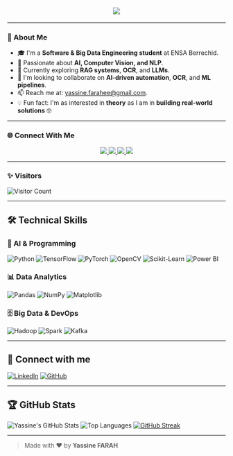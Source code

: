 <h1 align="center">
  <img src="https://readme-typing-svg.herokuapp.com/?font=Pacifico&size=40&color=1E90FF&center=true&vCenter=true&width=800&height=70&lines=Hi+there+👋;I'm+Yassine+FARAH+🤖;AI+%26+Big+Data+Engineer+Student+💻;Welcome+to+my+GitHub+Profile+🚀" />
</h1>

---

### 🧠 About Me

- 🎓 I'm a **Software & Big Data Engineering student** at ENSA Berrechid.  
- 🤖 Passionate about **AI, Computer Vision, and NLP**.  
- 🧪 Currently exploring **RAG systems**, **OCR**, and **LLMs**.  
- 👯 I'm looking to collaborate on **AI-driven automation**, **OCR**, and **ML pipelines**.  
- 📫 Reach me at: [yassine.farahee@gmail.com](mailto:yassine.farahee@gmail.com).  
- 💡 Fun fact: I'm as interested in **theory** as I am in **building real-world solutions** 🤓

---

### 🌐 Connect With Me

<p align="center">
  <a href="https://www.linkedin.com/in/farah-yassine/" target="_blank">
    <img src="https://img.shields.io/badge/LinkedIn-1E90FF?style=for-the-badge&logo=linkedin&logoColor=white" />
  </a>
  <a href="mailto:yassine.farahee@gmail.com" target="_blank">
    <img src="https://img.shields.io/badge/Gmail-FFFFFF?style=for-the-badge&logo=gmail&logoColor=1E90FF" />
  </a>
  <a href="https://fyassine01.github.io/yassine_portfolio.github.io/" target="_blank">
    <img src="https://img.shields.io/badge/GitHub-1E90FF?style=for-the-badge&logo=github&logoColor=white" />
  </a>
  <a href="https://www.kaggle.com/yassinefarah" target="_blank">
    <img src="https://img.shields.io/badge/Kaggle-FFFFFF?style=for-the-badge&logo=kaggle&logoColor=1E90FF" />
  </a>

</p>



---

### ✨ Visitors  
![Visitor Count](https://komarev.com/ghpvc/?username=fyassine01&label=Profile+Views&color=1E90FF&style=flat)

---

## 🛠️ Technical Skills

### 📌 AI & Programming
![Python](https://img.shields.io/badge/-Python-3776AB?style=flat&logo=python&logoColor=white)
![TensorFlow](https://img.shields.io/badge/-TensorFlow-FF6F00?style=flat&logo=tensorflow&logoColor=white)
![PyTorch](https://img.shields.io/badge/-PyTorch-EE4C2C?style=flat&logo=pytorch&logoColor=white)
![OpenCV](https://img.shields.io/badge/-OpenCV-5C3EE8?style=flat&logo=opencv&logoColor=white)
![Scikit-Learn](https://img.shields.io/badge/-Scikit--Learn-F7931E?style=flat&logo=scikit-learn&logoColor=white)
![Power BI](https://img.shields.io/badge/-Power%20BI-F2C811?style=flat&logo=powerbi&logoColor=black)

### 📊 Data Analytics
![Pandas](https://img.shields.io/badge/-Pandas-150458?style=flat&logo=pandas)
![NumPy](https://img.shields.io/badge/-NumPy-013243?style=flat&logo=numpy)
![Matplotlib](https://img.shields.io/badge/-Matplotlib-11557C?style=flat)

### 🗄️ Big Data & DevOps
![Hadoop](https://img.shields.io/badge/-Hadoop-66CCFF?style=flat&logo=apachehadoop)
![Spark](https://img.shields.io/badge/-Spark-F17A2B?style=flat&logo=apachespark)
![Kafka](https://img.shields.io/badge/-Kafka-231F20?style=flat&logo=apachekafka)

---

## 🔗 Connect with me

[![LinkedIn](https://img.shields.io/badge/-LinkedIn-blue?style=flat&logo=linkedin)](https://www.linkedin.com/in/farah-yassine)
[![GitHub](https://img.shields.io/badge/-GitHub-181717?style=flat&logo=github)](https://github.com/fyassine01)

---

## 🏆 GitHub Stats

![Yassine's GitHub Stats](https://github-readme-stats.vercel.app/api?username=fyassine01&show_icons=true&theme=tokyonight)
![Top Languages](https://github-readme-stats.vercel.app/api/top-langs/?username=fyassine01&layout=compact&theme=tokyonight)
[![GitHub Streak](https://streak-stats.demolab.com?user=fyassine01&theme=tokyonight)](https://git.io/streak-stats)

---

> Made with ❤️ by **Yassine FARAH**
